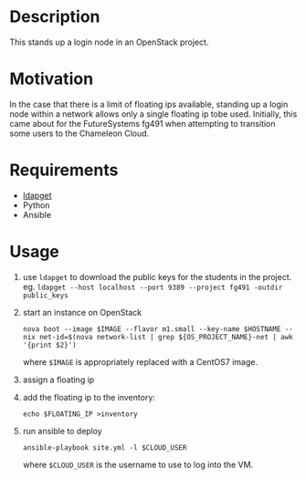 # Description

This stands up a login node in an OpenStack project.


# Motivation

In the case that there is a limit of floating ips available, standing up a login node within a network allows only a single floating ip tobe used.
Initially, this came about for the FutureSystems fg491 when attempting to transition some users to the Chameleon Cloud.


# Requirements

- [ldapget](github.com/futuresystems/ldapget)
- Python
- Ansible


# Usage

1. use `ldapget` to download the public keys for the students in the project.
   eg. `ldapget --host localhost --port 9389 --project fg491 -outdir public_keys`

1. start an instance on OpenStack

   ```
   nova boot --image $IMAGE --flavor m1.small --key-name $HOSTNAME --nix net-id=$(nova network-list | grep ${OS_PROJECT_NAME}-net | awk '{print $2}')
   ```
   
   where `$IMAGE` is appropriately replaced with a CentOS7 image.
   
1. assign a floating ip

1. add the floating ip to the inventory:

   ```
   echo $FLOATING_IP >inventory
   ```
   
1. run ansible to deploy

   ```
   ansible-playbook site.yml -l $CLOUD_USER
   ```
   
   where `$CLOUD_USER` is the username to use to log into the VM.
